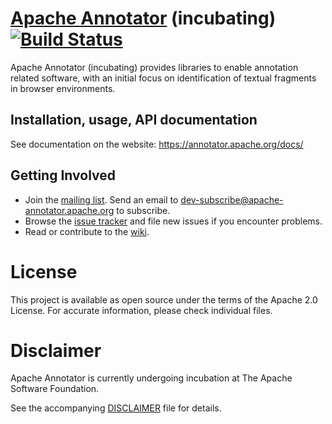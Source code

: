 # [Apache Annotator](http://annotator.apache.org/) (incubating) [![Build Status](https://travis-ci.com/apache/incubator-annotator.svg?branch=main)](https://travis-ci.com/apache/incubator-annotator)

Apache Annotator (incubating) provides libraries to enable annotation related
software, with an initial focus on identification of textual fragments in
browser environments.

## Installation, usage, API documentation

See documentation on the website: <https://annotator.apache.org/docs/>

## Getting Involved

* Join the [mailing list](http://mail-archives.apache.org/mod_mbox/incubator-annotator-dev/). Send an email to
  dev-subscribe@apache-annotator.apache.org to subscribe.
* Browse the [issue tracker](https://github.com/apache/incubator-annotator/issues) and file new issues if you encounter problems.
* Read or contribute to the [wiki](https://github.com/apache/incubator-annotator/wiki).

# License

This project is available as open source under the terms of the Apache 2.0 License. 
For accurate information, please check individual files.

# Disclaimer

Apache Annotator is currently undergoing incubation at The Apache Software
Foundation.

See the accompanying [DISCLAIMER](./DISCLAIMER-WIP) file for details.
